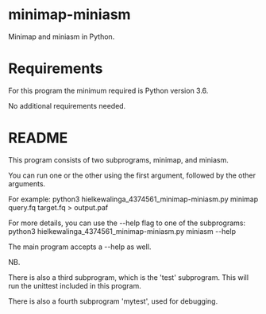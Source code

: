 # minimap-miniasm
Minimap and miniasm in Python.

# Requirements
For this program the minimum required is Python version 3.6.

No additional requirements needed.

# README
This program consists of two subprograms, minimap, and miniasm.

You can run one or the other using the first argument, followed by the other
arguments.

For example:
python3 hielkewalinga_4374561_minimap-miniasm.py minimap query.fq target.fq > output.paf

For more details, you can use the --help flag to one of the subprograms:
python3 hielkewalinga_4374561_minimap-miniasm.py miniasm --help

The main program accepts a --help as well.

NB.

There is also a third subprogram, which is the 'test' subprogram. This will
run the unittest included in this program.

There is also a fourth subprogram 'mytest', used for debugging.
